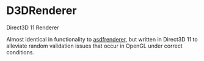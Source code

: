 # D3DRenderer
Direct3D 11 Renderer

Almost identical in functionality to [asdfrenderer](https://www.github.com/Atem2069/asdfrenderer), but written in Direct3D 11 to alleviate random validation issues that occur in OpenGL under correct conditions. 

